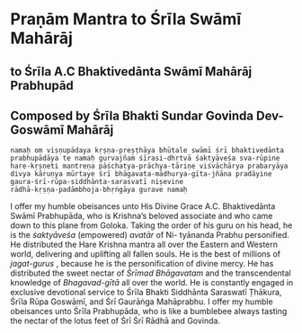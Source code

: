 # Praṇām Mantra to Śrīla Swāmī Mahārāj

## to Śrīla A.C Bhaktivedānta Swāmī Mahārāj Prabhupād

## Composed by Śrīla Bhakti Sundar Govinda Dev-Goswāmī Mahārāj

    namaḥ om viṣṇupādaya kṛṣṇa-preṣṭhāya bhūtale swāmī śrī bhaktivedānta prabhupādāya te namaḥ gurvajñaṁ śīrasi-dhṛtvā śaktyāveśa sva-rūpine hare-kṛṣṇeti mantreṇa pāśchatya-prāchya-tāriṇe viśvāchārya prabaryāya divya kāruṇya mūrtaye śrī bhāgavata-mādhurya-gīta-jñāna pradāyine gaura-śrī-rūpa-siddhānta-sarasvatī niṣevine
    rādhā-kṛṣṇa-padāmbhoja-bhṛṅgāya gurave namaḥ

I offer my humble obeisances unto His Divine Grace A.C. Bhaktivedānta Swāmī Prabhupāda, who is Krishna’s beloved associate and who came down to this plane from Goloka. Taking the order of his guru on his head, he is the *śaktyāveśa* (empowered) *avatār* of Ni- tyānanda Prabhu personified. He distributed the Hare Krishna mantra all over the Eastern and Western world, delivering and uplifting all fallen souls. He is the best of millions of *jagat-gurus* , because he is the personification of divine mercy. He has distributed the sweet nectar of *Śrīmad Bhāgavatam* and the transcendental knowledge of *Bhagavad-gītā* all over the world. He is constantly engaged in exclusive devotional service to Śrīla Bhakti Siddhānta Saraswatī Ṭhākura, Śrīla Rūpa Goswāmī, and Śrī Gaurāṅga Mahāprabhu. I offer my humble obeisances unto Śrīla Prabhupāda, who is like a bumblebee always tasting the nectar of the lotus feet of Śrī Śrī Rādhā and Govinda.

